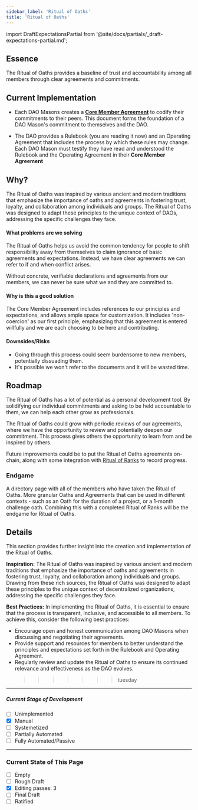 ```yaml
---
sidebar_label: 'Ritual of Oaths'
title: 'Ritual of Oaths'
---
```


import DraftExpectationsPartial from '@site/docs/partials/\_draft-expectations-partial.md';

<DraftExpectationsPartial />

## Essence

The Ritual of Oaths provides a baseline of trust and accountability among all members through clear agreements and commitments.

## Current Implementation

- Each DAO Masons creates a [**Core Member Agreement**](/Templates/core-member-agreement) to codify their commitments to their peers. This document forms the foundation of a DAO Mason's commitment to themselves and the DAO.

- The DAO provides a Rulebook (you are reading it now) and an Operating Agreement that includes the process by which these rules may change. Each DAO Mason must testify they have read and understood the Rulebook and the Operating Agreement in their **Core Member Agreement**

## Why?

The Ritual of Oaths was inspired by various ancient and modern traditions that emphasize the importance of oaths and agreements in fostering trust, loyalty, and collaboration among individuals and groups. The Ritual of Oaths was designed to adapt these principles to the unique context of DAOs, addressing the specific challenges they face.

#### What problems are we solving

The Ritual of Oaths helps us avoid the common tendency for people to shift responsibility away from themselves to claim ignorance of basic agreements and expectations. Instead, we have clear agreements we can refer to if and when conflict arises.

Without concrete, verifiable declarations and agreements from our members, we can never be sure what we and they are committed to.

#### Why is this a good solution

The Core Member Agreement includes references to our principles and expectations, and allows ample space for customization. It includes 'non-coercion' as our first principle, emphasizing that this agreement is entered willfully and we are each choosing to be here and contributing.

#### Downsides/Risks

- Going through this process could seem burdensome to new members, potentially dissuading them.
- It's possible we won't refer to the documents and it will be wasted time.

## Roadmap

The Ritual of Oaths has a lot of potential as a personal development tool. By solidifying our individual commitments and asking to be held accountable to them, we can help each other grow as professionals.

The Ritual of Oaths could grow with periodic reviews of our agreements, where we have the opportunity to review and potentially deepen our commitment. This process gives others the opportunity to learn from and be inspired by others.

Future improvements could be to put the Ritual of Oaths agreements on-chain, along with some integration with [Ritual of Ranks](/Rituals/ritual-of-ranks) to record progress.

### Endgame

A directory page with all of the members who have taken the Ritual of Oaths. More granular Oaths and Agreements that can be used in different contexts - such as an Oath for the duration of a project, or a 1-month challenge oath. Combining this with a completed Ritual of Ranks will be the endgame for Ritual of Oaths.

## Details

<!-- _(Optional)_ -->

This section provides further insight into the creation and implementation of the Ritual of Oaths.

**Inspiration:** The Ritual of Oaths was inspired by various ancient and modern traditions that emphasize the importance of oaths and agreements in fostering trust, loyalty, and collaboration among individuals and groups. Drawing from these rich sources, the Ritual of Oaths was designed to adapt these principles to the unique context of decentralized organizations, addressing the specific challenges they face.

**Best Practices:** In implementing the Ritual of Oaths, it is essential to ensure that the process is transparent, inclusive, and accessible to all members. To achieve this, consider the following best practices:

- Encourage open and honest communication among DAO Masons when discussing and negotiating their agreements.
- Provide support and resources for members to better understand the principles and expectations set forth in the Rulebook and Operating Agreement.
- Regularly review and update the Ritual of Oaths to ensure its continued relevance and effectiveness as the DAO evolves.
  > > > > > > > tuesday

---

##### Current Stage of Development

- [ ] Unimplemented
- [x] Manual
- [ ] Systemetized
- [ ] Partially Automated
- [ ] Fully Automated/Passive

---

### Current State of This Page

- [ ] Empty
- [ ] Rough Draft
- [x] Editing passes: 3
- [ ] Final Draft
- [ ] Ratified
